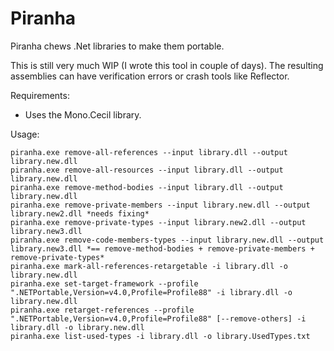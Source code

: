 Piranha
=======

Piranha chews .Net libraries to make them portable.

This is still very much WIP (I wrote this tool in couple of days). The resulting assemblies can have verification errors or crash tools like Reflector.

Requirements:

 * Uses the Mono.Cecil library.

Usage:

    piranha.exe remove-all-references --input library.dll --output library.new.dll
    piranha.exe remove-all-resources --input library.dll --output library.new.dll
    piranha.exe remove-method-bodies --input library.dll --output library.new.dll
    piranha.exe remove-private-members --input library.new.dll --output library.new2.dll *needs fixing*
    piranha.exe remove-private-types --input library.new2.dll --output library.new3.dll
    piranha.exe remove-code-members-types --input library.new.dll --output library.new3.dll *== remove-method-bodies + remove-private-members + remove-private-types*
    piranha.exe mark-all-references-retargetable -i library.dll -o library.new.dll
    piranha.exe set-target-framework --profile ".NETPortable,Version=v4.0,Profile=Profile88" -i library.dll -o library.new.dll
    piranha.exe retarget-references --profile ".NETPortable,Version=v4.0,Profile=Profile88" [--remove-others] -i library.dll -o library.new.dll
    piranha.exe list-used-types -i library.dll -o library.UsedTypes.txt